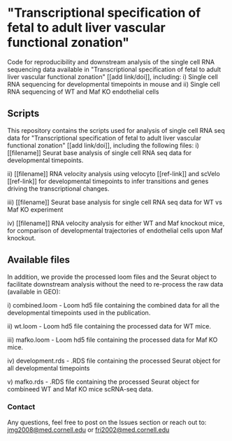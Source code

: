 # "Transcriptional specification of fetal to adult liver  vascular functional zonation"
Code for reproducibility and downstream analysis of the single cell RNA sequencing data available in "Transcriptional specification of fetal to adult liver  vascular functional zonation" [[add link/doi]], including: i) Single cell RNA sequencing for developmental timepoints in mouse and ii) Single cell RNA sequencing of WT and Maf KO endothelial cells

## Scripts
This repository contains the scripts used for analysis of single cell RNA seq data for "Transcriptional specification of fetal to adult liver  vascular functional zonation" [[add link/doi]], including the following files:
i) [[filename]]  Seurat base analysis of single cell RNA seq data for developmental timepoints.
</p>
ii) [[filename]] RNA velocity analysis using velocyto [[ref-link]] and scVelo [[ref-link]] for developmental timepoints to infer transitions and genes driving the transcriptional changes.
</p>
iii) [[filename]] Seurat base analysis for single cell RNA seq data for WT vs Maf KO experiment
</p>
iv) [[filename]] RNA velocity analysis for either WT and Maf knockout mice, for comparison of developmental trajectories of endothelial cells upon Maf knockout.

## Available files
In addition, we provide the processed loom files and the Seurat object to facilitate downstream analysis without the need to re-process the raw data (available in GEO):
</p>
i) combined.loom - Loom hd5 file containing the combined data for all the developmental timepoints used in the publication.
</p>
ii) wt.loom - Loom hd5 file containing the processed data for WT mice.
</p>
iii) mafko.loom - Loom hd5 file containing the processed data for Maf KO mice.
</p>
iv) development.rds - .RDS file containing the processed Seurat object for all developmental timepoints
</p>
v) mafko.rds - .RDS file containing the processed Seurat object for combineed WT and Maf KO mice scRNA-seq data.

### Contact
Any questions, feel free to post on the Issues section or reach out to:
jmg2008@med.cornell.edu or fri2002@med.cornell.edu
